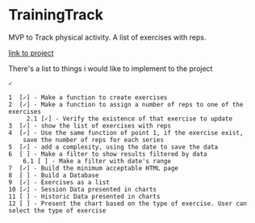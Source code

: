 # TrainingTrack
MVP to Track physical activity. A list of exercises with reps.

[ link to project ](https://salacodigo.github.io/TrainingTrack/src/)

There's a list to things i would like to implement to the project

```
✓

1  [✓] - Make a function to create exercises
2  [✓] - Make a function to assign a number of reps to one of the exercises
     2.1 [✓] - Verify the existence of that exercise to update
3  [✓] - show the list of exercises with reps
4  [✓] - Use the same function of point 1, if the exercise exist, 
    save the number of reps for each series
5  [✓] - add a complexity, using the date to save the data
6  [ ] - Make a filter to show results filtered by data
    6.1 [ ] - Make a filter with date's range
7  [✓] - Build the minimum acceptable HTML page
8  [ ] - Build a Database
9  [✓] - Exercises as a list
10 [✓] - Session Data presented in charts
11 [ ] - Historic Data presented in charts
12 [ ] - Present the chart based on the type of exercise. User can select the type of exercise


```    
